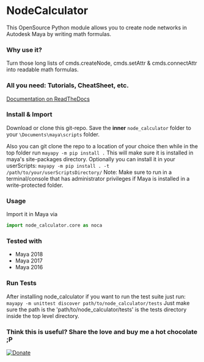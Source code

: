 # NodeCalculator
This OpenSource Python module allows you to create node networks in Autodesk Maya by writing math formulas.

### Why use it?
Turn those long lists of cmds.createNode, cmds.setAttr & cmds.connectAttr into readable math formulas.

### All you need: Tutorials, CheatSheet, etc.
[Documentation on ReadTheDocs](https://node-calculator.readthedocs.io/en/latest/)

### Install & Import
Download or clone this git-repo. Save the **inner** `node_calculator` folder to your `\Documents\maya\scripts` folder.

Also you can git clone the repo to a location of your choice then while in the top folder run `mayapy -m pip install .`
This will make sure it is installed in maya's site-packages directory.  Optionally you can install it in your userScripts:
`mayapy -m pip install . -t /path/to/your/userScriptsDirectory/`
Note: Make sure to run in a terminal/console that has administrator privileges if Maya is installed in a write-protected folder.

### Usage
Import it in Maya via

```python
import node_calculator.core as noca
```

### Tested with
* Maya 2018
* Maya 2017
* Maya 2016

### Run Tests
After installing node_calculator if you want to run the test suite just run:
`mayapy -m unittest discover path/to/node_calculator/tests`
Just make sure the path is the 'path/to/node_calculator/tests' is the tests directory inside the top level directory.

### Think this is useful? Share the love and buy me a hot chocolate ;P
[![Donate](https://img.shields.io/badge/Donate-PayPal-green.svg)](https://paypal.me/mischakolbe1)
